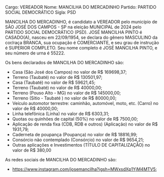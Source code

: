 Cargo: VEREADOR
Nome: MANCILHA DO MERCADINHO
Partido: PARTIDO SOCIAL DEMOCRÁTICO
Sigla: PSD

MANCILHA DO MERCADINHO, é candidato a VEREADOR pelo município de SÃO JOSÉ DOS CAMPOS - SP na eleição MUNICIPAL de 2024 pelo PARTIDO SOCIAL DEMOCRÁTICO (PSD).
JOSÉ MANCILHA PINTO é CASADO(A), nasceu em 22/09/1954, se declara do gênero MASCULINO da cor/raça BRANCA, sua ocupação é COMERCIANTE, e seu grau de instrução é SUPERIOR COMPLETO.
Seu nome completo é JOSÉ MANCILHA PINTO, e seu número de urna é 55222.

Os bens declarados de MANCILHA DO MERCADINHO são: 
- Casa (São José dos Campos) no valor de R$ 169698,37;
- Terreno (Taubaté) no valor de R$ 130501,97;
- Casa (Taubaté) no valor de R$ 59621,45;
- Terreno (Taubaté) no valor de R$ 40000,00;
- Terreno (Pouso Alto - MG) no valor de R$ 145000,00;
- Terreno (Sítio - Taubaté ) no valor de R$ 80000,00;
- Veículo automotor terrestre: caminhão, automóvel, moto, etc. (Carro) no valor de R$ 40000,00;
- Linha telefônica (Linha) no valor de R$ 6303,31;
- Quotas ou quinhões de capital (50%) no valor de R$ 7500,00;
- Aplicação de renda fixa (CDB, RDB e outros) (Aplicação) no valor de R$ 1931,79;
- Caderneta de poupança (Poupança) no valor de R$ 18816,99;
- Consórcio não contemplado (Consórcio) no valor de R$ 9654,21;
- Outras aplicações e Investimentos (TÍTULO DE CAPITALIZAÇÃO) no valor de R$ 380,00

As redes sociais de MANCILHA DO MERCADINHO são:
- https://www.instagram.com/josemancilha?igsh=MWxsdXp1YjM4MTV5;